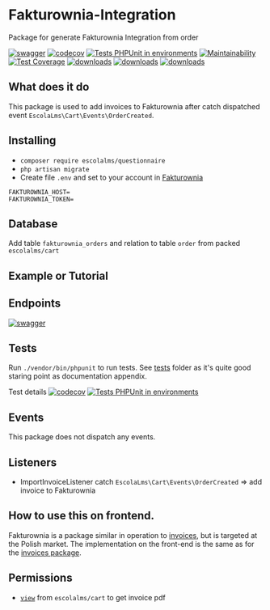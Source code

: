 # Fakturownia-Integration

Package for generate Fakturownia Integration from order

[![swagger](https://img.shields.io/badge/documentation-swagger-green)](https://escolalms.github.io/Fakturownia-Integration/)
[![codecov](https://codecov.io/gh/EscolaLMS/Fakturownia-Integration/branch/main/graph/badge.svg?token=O91FHNKI6R)](https://codecov.io/gh/EscolaLMS/Fakturownia-Integration)
[![Tests PHPUnit in environments](https://github.com/EscolaLMS/Fakturownia-Integration/actions/workflows/test.yml/badge.svg)](https://github.com/EscolaLMS/Fakturownia-Integration/actions/workflows/test.yml)
[![Maintainability](https://api.codeclimate.com/v1/badges/60eb83351d2d550c15cb/maintainability)](https://codeclimate.com/github/EscolaLMS/Fakturownia-Integration/maintainability)
[![Test Coverage](https://api.codeclimate.com/v1/badges/60eb83351d2d550c15cb/test_coverage)](https://codeclimate.com/github/EscolaLMS/Fakturownia-Integration/test_coverage)
[![downloads](https://img.shields.io/packagist/dt/escolalms/Fakturownia-Integration)](https://packagist.org/packages/escolalms/Fakturownia-Integration)
[![downloads](https://img.shields.io/packagist/v/escolalms/Fakturownia-Integration)](https://packagist.org/packages/escolalms/Fakturownia-Integration)
[![downloads](https://img.shields.io/packagist/l/escolalms/Fakturownia-Integration)](https://packagist.org/packages/escolalms/Fakturownia-Integration)

## What does it do

This package is used to add invoices to Fakturownia after catch dispatched event `EscolaLms\Cart\Events\OrderCreated`.

## Installing

- `composer require escolalms/questionnaire`
- `php artisan migrate`
- Create file `.env` and set to your account in <a href="https://fakturownia.pl" target="_blank">Fakturownia</a>

```
FAKTUROWNIA_HOST=
FAKTUROWNIA_TOKEN=
```

## Database

Add table `fakturownia_orders` and relation to table `order` from packed `escolalms/cart`

## Example or Tutorial

## Endpoints

[![swagger](https://img.shields.io/badge/documentation-swagger-green)](https://escolalms.github.io/Fakturownia-Integration/)

## Tests

Run `./vendor/bin/phpunit` to run tests. See [tests](https://github.com/EscolaLMS/Fakturownia-Integration/tree/main/tests) folder as it's quite good staring point as documentation appendix.

Test details [![codecov](https://codecov.io/gh/EscolaLMS/Fakturownia-Integration/branch/main/graph/badge.svg?token=O91FHNKI6R)](https://codecov.io/gh/EscolaLMS/Fakturownia-Integration) [![Tests PHPUnit in environments](https://github.com/EscolaLMS/Fakturownia-Integration/actions/workflows/test.yml/badge.svg)](https://github.com/EscolaLMS/Fakturownia-Integration/actions/workflows/test.yml)

## Events

This package does not dispatch any events.

## Listeners

- ImportInvoiceListener catch `EscolaLms\Cart\Events\OrderCreated` => add invoice to Fakturownia

## How to use this on frontend.

Fakturownia is a package similar in operation to [invoices](http://docs.wellms.io/packages/invoices.html), but is targeted at the Polish market. The implementation on the front-end is the same as for the [invoices package](http://docs.wellms.io/packages/invoices.html#how-to-use-this-on-frontend).

## Permissions

- <a href="https://i.imgur.com/AoXsisJ.png">`view`</a> from `escolalms/cart` to get invoice pdf

